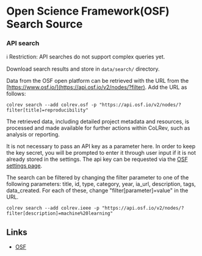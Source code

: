 # Open Science Framework(OSF) Search Source
 
### API search
 
ℹ️ Restriction: API searches do not support complex queries yet.
 
Download search results and store in `data/search/` directory.
 
Data from the OSF open platform can be retrieved with the URL from the [https://www.osf.io/](https://api.osf.io/v2/nodes/?filter). Add the URL as follows:
 
```
colrev search --add colrev.osf -p "https://api.osf.io/v2/nodes/?filter[title]=reproducibility"
```
 
The retrieved data, including detailed project metadata and resources, is processed and made available for further actions within CoLRev, such as analysis or reporting.
 
It is not necessary to pass an API key as a parameter here. In order to keep the key secret, you will be prompted to enter it through user input if it is not already stored in the settings. The api key can be requested via the [OSF settings page](https://accounts.osf.io/login?service=https://osf.io/settings/tokens/).
 
The search can be filtered by changing the filter parameter to one of the following parameters: title, id, type, category, year, ia_url, description, tags, data_created. For each of these, change "filter[parameter]=value" in the URL.
 
```
colrev search --add colrev.ieee -p "https://api.osf.io/v2/nodes/?filter[description]=machine%20learning"
```
 
## Links
 
- [OSF](https://osf.io/)